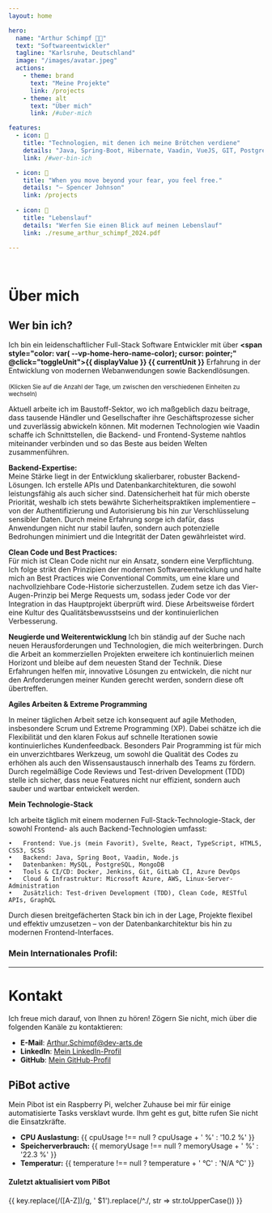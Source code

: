 ```yaml
---
layout: home

hero:
  name: "Arthur Schimpf 🤞🏻"
  text: "Softwareentwickler"
  tagline: "Karlsruhe, Deutschland"
  image: "/images/avatar.jpeg"
  actions:
    - theme: brand
      text: "Meine Projekte"
      link: /projects
    - theme: alt
      text: "Über mich"
      link: /#uber-mich

features:
  - icon: 🍞
    title: "Technologien, mit denen ich meine Brötchen verdiene"
    details: "Java, Spring-Boot, Hibernate, Vaadin, VueJS, GIT, Postgres"
    link: /#wer-bin-ich

  - icon: 🌙
    title: "When you move beyond your fear, you feel free."
    details: "– Spencer Johnson"
    link: /projects
    
  - icon: 📜
    title: "Lebenslauf"
    details: "Werfen Sie einen Blick auf meinen Lebenslauf"
    link: ./resume_arthur_schimpf_2024.pdf

---
```


<script setup>
import { VPTeamMembers } from 'vitepress/theme';
import { ref, onMounted } from 'vue';

const startDate = new Date('2019-09-02');
const today = new Date();
const diffTime = Math.abs(today - startDate);

const daysOfExperience = Math.ceil(diffTime / (1000 * 60 * 60 * 24));
const minutesOfExperience = Math.ceil(diffTime / (1000 * 60));
const yearsOfExperience = (diffTime / (1000 * 60 * 60 * 24 * 365)).toFixed(2);
const monthsOfExperience = Math.ceil(diffTime / (1000 * 60 * 60 * 24 * 30));

const currentUnit = ref('days');
const displayValue = ref(daysOfExperience);

const members = [
  {
    avatar: 'https://www.github.com/iqwrwq.png',
    name: 'iqwrwq',
    title: 'Software Developer',
    links: [
      { icon: 'github', link: 'https://github.com/iqwrwq' },
      { icon: 'twitter', link: 'https://twitter.com/iqwrwq' }
    ]
  },
];

const toggleUnit = () => {
  if (currentUnit.value === 'days') {
    currentUnit.value = 'minutes';
    displayValue.value = minutesOfExperience;
  } else if (currentUnit.value === 'minutes') {
    currentUnit.value = 'years';
    displayValue.value = yearsOfExperience;
  } else if (currentUnit.value === 'years') {
    currentUnit.value = 'months';
    displayValue.value = monthsOfExperience;
  } else if (currentUnit.value === 'months') {
    currentUnit.value = 'days';
    displayValue.value = daysOfExperience;
  }
};

const cpuUsage = ref(null);
const memoryUsage = ref(null);
const temperature = ref(null);

const fetchPiStatus = async () => {
  try {
    const response = await fetch('http://93.216.68.110:5000/status');
    const data = await response.json();
    cpuUsage.value = data.cpu;
    memoryUsage.value = data.memory;
    temperature.value = data.temp;
  } catch (error) {
    console.error('Error fetching Raspberry Pi status:', error);
  }
};

const statuses = {
  schlafzimmerLicht: ref('offline'),
  nightlyBuild: ref('online'),
  wohnzimmerVorhänge: ref('offline'),
  wohnungHeizung: ref('online'),
  dailyUpdate: ref('online'),
};

onMounted(() => {
    const script = document.createElement('script');
    script.src = 'https://open.spotify.com/embed/iframe-api/v1';
    script.async = true;
    document.head.appendChild(script);
    fetchPiStatus();
});
</script>



<br>

# Über mich

## Wer bin ich?

Ich bin ein leidenschaftlicher Full-Stack Software Entwickler mit über **<span style="color: var(
--vp-home-hero-name-color); cursor: pointer;" @click="toggleUnit">{{ displayValue }} {{ currentUnit }}</span>**
Erfahrung in der Entwicklung von modernen Webanwendungen sowie Backendlösungen.
<br><br><small>(Klicken Sie auf die Anzahl der Tage, um zwischen den verschiedenen Einheiten zu wechseln)</small>

Aktuell arbeite ich im Baustoff-Sektor, wo ich maßgeblich dazu beitrage, dass tausende Händler und 
Gesellschafter ihre Geschäftsprozesse sicher und zuverlässig abwickeln können. Mit modernen Technologien 
wie Vaadin schaffe ich Schnittstellen, die Backend- und Frontend-Systeme nahtlos miteinander verbinden und so 
das Beste aus beiden Welten zusammenführen.

**Backend-Expertise:**  
Meine Stärke liegt in der Entwicklung skalierbarer, robuster Backend-Lösungen. Ich erstelle APIs 
und Datenbankarchitekturen, die sowohl leistungsfähig als auch sicher sind. Datensicherheit hat für 
mich oberste Priorität, weshalb ich stets bewährte Sicherheitspraktiken implementiere – von der Authentifizierung 
und Autorisierung bis hin zur Verschlüsselung sensibler Daten. Durch meine Erfahrung sorge ich dafür, dass Anwendungen 
nicht nur stabil laufen, sondern auch potenzielle Bedrohungen minimiert und die Integrität der Daten gewährleistet 
wird.


**Clean Code und Best Practices:**  
Für mich ist Clean Code nicht nur ein Ansatz, sondern eine Verpflichtung. Ich folge strikt den Prinzipien der modernen 
Softwareentwicklung und halte mich an Best Practices wie Conventional Commits, um eine klare und nachvollziehbare 
Code-Historie sicherzustellen. Zudem setze ich das Vier-Augen-Prinzip bei Merge Requests um, sodass jeder Code vor 
der Integration in das Hauptprojekt überprüft wird. Diese Arbeitsweise fördert eine Kultur des Qualitätsbewusstseins 
und der kontinuierlichen Verbesserung.


**Neugierde und Weiterentwicklung**
Ich bin ständig auf der Suche nach neuen Herausforderungen und Technologien, die mich weiterbringen. 
Durch die Arbeit an kommerziellen Projekten erweitere ich kontinuierlich meinen Horizont und bleibe auf
dem neuesten Stand der Technik. Diese Erfahrungen helfen mir, innovative Lösungen zu entwickeln, die nicht nur
den Anforderungen meiner Kunden gerecht werden, sondern diese oft übertreffen.

**Agiles Arbeiten & Extreme Programming**

In meiner täglichen Arbeit setze ich konsequent auf agile Methoden, insbesondere Scrum und Extreme Programming (XP). 
Dabei schätze ich die Flexibilität und den klaren Fokus auf schnelle Iterationen sowie kontinuierliches Kundenfeedback. 
Besonders Pair Programming ist für mich ein unverzichtbares Werkzeug, um sowohl die Qualität des Codes zu erhöhen als 
auch den Wissensaustausch innerhalb des Teams zu fördern. Durch regelmäßige Code Reviews und 
Test-driven Development (TDD) stelle ich sicher, dass neue Features nicht nur effizient, sondern auch sauber 
und wartbar entwickelt werden.

**Mein Technologie-Stack**

Ich arbeite täglich mit einem modernen Full-Stack-Technologie-Stack, der sowohl Frontend- als auch 
Backend-Technologien umfasst:

	•	Frontend: Vue.js (mein Favorit), Svelte, React, TypeScript, HTML5, CSS3, SCSS
	•	Backend: Java, Spring Boot, Vaadin, Node.js
	•	Datenbanken: MySQL, PostgreSQL, MongoDB
	•	Tools & CI/CD: Docker, Jenkins, Git, GitLab CI, Azure DevOps
	•	Cloud & Infrastruktur: Microsoft Azure, AWS, Linux-Server-Administration
	•	Zusätzlich: Test-driven Development (TDD), Clean Code, RESTful APIs, GraphQL

Durch diesen breitgefächerten Stack bin ich in der Lage, Projekte flexibel und effektiv umzusetzen – 
von der Datenbankarchitektur bis hin zu modernen Frontend-Interfaces.
### Mein Internationales Profil:

<VPTeamMembers size="small" :members="members" />

---

# Kontakt

Ich freue mich darauf, von Ihnen zu hören! Zögern Sie nicht, mich über die folgenden Kanäle zu kontaktieren:

- **E-Mail**: [Arthur.Schimpf@dev-arts.de](mailto:Arthur.schimpf@gmx.de)
- **LinkedIn**: [Mein LinkedIn-Profil](https://www.linkedin.com/in/dein-profil)
- **GitHub**: [Mein GitHub-Profil](https://github.com/dein-nutzername)

## PiBot <Badge type="tip">active</Badge>

Mein Pibot ist ein Raspberry Pi, welcher Zuhause bei mir für einige automatisierte Tasks versklavt wurde. Ihm geht es
gut, bitte rufen Sie nicht die Einsatzkräfte.

- **CPU Auslastung:** {{ cpuUsage !== null ? cpuUsage + ' %' : '10.2 %' }}
- **Speicherverbrauch:** {{ memoryUsage !== null ? memoryUsage + ' %' : '22.3 %' }}
- **Temperatur:** {{ temperature !== null ? temperature + ' °C' : 'N/A °C' }}

#### Zuletzt aktualisiert vom PiBot
<div style="margin-top: 20px;">
    <Badge 
      v-for="(status, key) in statuses" 
      :key="key" 
      :type="status.value === 'online' ? 'tip' : 'danger'">
      <span>{{ key.replace(/([A-Z])/g, ' $1').replace(/^./, str => str.toUpperCase()) }}</span>
    </Badge>
</div>

  